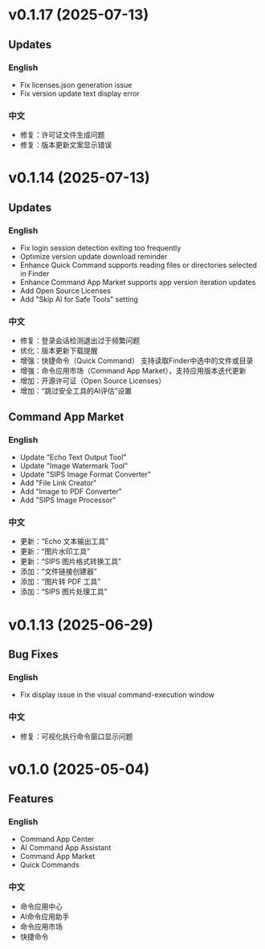 # v0.1.17 (2025-07-13)

## Updates

### English
- Fix licenses.json generation issue
- Fix version update text display error

### 中文
- 修复：许可证文件生成问题
- 修复：版本更新文案显示错误

# v0.1.14 (2025-07-13)

## Updates

### English
- Fix login session detection exiting too frequently
- Optimize version update download reminder
- Enhance Quick Command supports reading files or directories selected in Finder
- Enhance Command App Market supports app version iteration updates
- Add Open Source Licenses
- Add "Skip AI for Safe Tools" setting

### 中文
- 修复：登录会话检测退出过于频繁问题
- 优化：版本更新下载提醒
- 增强：快捷命令（Quick Command） 支持读取Finder中选中的文件或目录
- 增强：命令应用市场（Command App Market），支持应用版本迭代更新
- 增加：开源许可证（Open Source Licenses）
- 增加：“跳过安全工具的AI评估”设置

## Command App Market
### English
- Update "Echo Text Output Tool"
- Update "Image Watermark Tool"
- Update "SIPS Image Format Converter"
- Add "File Link Creator"
- Add "Image to PDF Converter"
- Add "SIPS Image Processor"

### 中文
- 更新：“Echo 文本输出工具”
- 更新：“图片水印工具”
- 更新：“SIPS 图片格式转换工具”
- 添加：“文件链接创建器”
- 添加：“图片转 PDF 工具”
- 添加：“SIPS 图片处理工具”

# v0.1.13 (2025-06-29)

## Bug Fixes
### English
- Fix display issue in the visual command-execution window

### 中文
- 修复：可视化执行命令窗口显示问题

# v0.1.0 (2025-05-04)

## Features
### English
- Command App Center
- AI Command App Assistant
- Command App Market
- Quick Commands

### 中文
- 命令应用中心
- AI命令应用助手
- 命令应用市场
- 快捷命令
